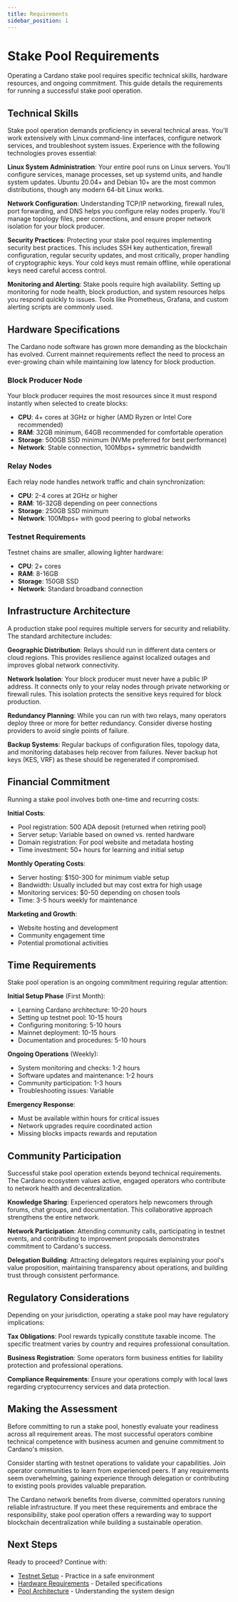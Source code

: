 ```yaml
---
title: Requirements
sidebar_position: 1
---
```


# Stake Pool Requirements

Operating a Cardano stake pool requires specific technical skills, hardware resources, and ongoing commitment. This guide details the requirements for running a successful stake pool operation.

## Technical Skills

Stake pool operation demands proficiency in several technical areas. You'll work extensively with Linux command-line interfaces, configure network services, and troubleshoot system issues. Experience with the following technologies proves essential:

**Linux System Administration**: Your entire pool runs on Linux servers. You'll configure services, manage processes, set up systemd units, and handle system updates. Ubuntu 20.04+ and Debian 10+ are the most common distributions, though any modern 64-bit Linux works.

**Network Configuration**: Understanding TCP/IP networking, firewall rules, port forwarding, and DNS helps you configure relay nodes properly. You'll manage topology files, peer connections, and ensure proper network isolation for your block producer.

**Security Practices**: Protecting your stake pool requires implementing security best practices. This includes SSH key authentication, firewall configuration, regular security updates, and most critically, proper handling of cryptographic keys. Your cold keys must remain offline, while operational keys need careful access control.

**Monitoring and Alerting**: Stake pools require high availability. Setting up monitoring for node health, block production, and system resources helps you respond quickly to issues. Tools like Prometheus, Grafana, and custom alerting scripts are commonly used.

## Hardware Specifications

The Cardano node software has grown more demanding as the blockchain has evolved. Current mainnet requirements reflect the need to process an ever-growing chain while maintaining low latency for block production.

### Block Producer Node

Your block producer requires the most resources since it must respond instantly when selected to create blocks:

- **CPU**: 4+ cores at 3GHz or higher (AMD Ryzen or Intel Core recommended)
- **RAM**: 32GB minimum, 64GB recommended for comfortable operation
- **Storage**: 500GB SSD minimum (NVMe preferred for best performance)
- **Network**: Stable connection, 100Mbps+ symmetric bandwidth

### Relay Nodes

Each relay node handles network traffic and chain synchronization:

- **CPU**: 2-4 cores at 2GHz or higher
- **RAM**: 16-32GB depending on peer connections
- **Storage**: 250GB SSD minimum
- **Network**: 100Mbps+ with good peering to global networks

### Testnet Requirements

Testnet chains are smaller, allowing lighter hardware:

- **CPU**: 2+ cores
- **RAM**: 8-16GB
- **Storage**: 150GB SSD
- **Network**: Standard broadband connection

## Infrastructure Architecture

A production stake pool requires multiple servers for security and reliability. The standard architecture includes:

**Geographic Distribution**: Relays should run in different data centers or cloud regions. This provides resilience against localized outages and improves global network connectivity.

**Network Isolation**: Your block producer must never have a public IP address. It connects only to your relay nodes through private networking or firewall rules. This isolation protects the sensitive keys required for block production.

**Redundancy Planning**: While you can run with two relays, many operators deploy three or more for better redundancy. Consider diverse hosting providers to avoid single points of failure.

**Backup Systems**: Regular backups of configuration files, topology data, and monitoring databases help recover from failures. Never backup hot keys (KES, VRF) as these should be regenerated if compromised.

## Financial Commitment

Running a stake pool involves both one-time and recurring costs:

**Initial Costs**:
- Pool registration: 500 ADA deposit (returned when retiring pool)
- Server setup: Variable based on owned vs. rented hardware
- Domain registration: For pool website and metadata hosting
- Time investment: 50+ hours for learning and initial setup

**Monthly Operating Costs**:
- Server hosting: $150-300 for minimum viable setup
- Bandwidth: Usually included but may cost extra for high usage
- Monitoring services: $0-50 depending on chosen tools
- Time: 3-5 hours weekly for maintenance

**Marketing and Growth**:
- Website hosting and development
- Community engagement time
- Potential promotional activities

## Time Requirements

Stake pool operation is an ongoing commitment requiring regular attention:

**Initial Setup Phase** (First Month):
- Learning Cardano architecture: 10-20 hours
- Setting up testnet pool: 10-15 hours
- Configuring monitoring: 5-10 hours
- Mainnet deployment: 10-15 hours
- Documentation and procedures: 5-10 hours

**Ongoing Operations** (Weekly):
- System monitoring and checks: 1-2 hours
- Software updates and maintenance: 1-2 hours
- Community participation: 1-3 hours
- Troubleshooting issues: Variable

**Emergency Response**:
- Must be available within hours for critical issues
- Network upgrades require coordinated action
- Missing blocks impacts rewards and reputation

## Community Participation

Successful stake pool operation extends beyond technical requirements. The Cardano ecosystem values active, engaged operators who contribute to network health and decentralization.

**Knowledge Sharing**: Experienced operators help newcomers through forums, chat groups, and documentation. This collaborative approach strengthens the entire network.

**Network Participation**: Attending community calls, participating in testnet events, and contributing to improvement proposals demonstrates commitment to Cardano's success.

**Delegation Building**: Attracting delegators requires explaining your pool's value proposition, maintaining transparency about operations, and building trust through consistent performance.

## Regulatory Considerations

Depending on your jurisdiction, operating a stake pool may have regulatory implications:

**Tax Obligations**: Pool rewards typically constitute taxable income. The specific treatment varies by country and requires professional consultation.

**Business Registration**: Some operators form business entities for liability protection and professional operations.

**Compliance Requirements**: Ensure your operations comply with local laws regarding cryptocurrency services and data protection.

## Making the Assessment

Before committing to run a stake pool, honestly evaluate your readiness across all requirement areas. The most successful operators combine technical competence with business acumen and genuine commitment to Cardano's mission.

Consider starting with testnet operations to validate your capabilities. Join operator communities to learn from experienced peers. If any requirements seem overwhelming, gaining experience through delegation or contributing to existing pools provides valuable preparation.

The Cardano network benefits from diverse, committed operators running reliable infrastructure. If you meet these requirements and embrace the responsibility, stake pool operation offers a rewarding way to support blockchain decentralization while building a sustainable operation.

## Next Steps

Ready to proceed? Continue with:

- [Testnet Setup](/docs/cardano/stake-pools/getting-started/testnet-setup) - Practice in a safe environment
- [Hardware Requirements](/docs/cardano/stake-pools/reference/hardware-requirements) - Detailed specifications
- [Pool Architecture](/docs/cardano/stake-pools/reference/pool-architecture) - Understanding the system design